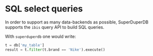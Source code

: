 # SQL select queries

In order to support as many data-backends as possible, SuperDuperDB supports the `ibis` query API to build SQL queries.

With `superduperdb` one would write:

```python
t = db['my_table']
result = t.filter(t.brand == 'Nike').execute()
```
